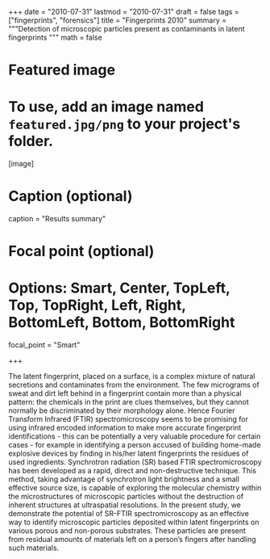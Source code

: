 
+++
date = "2010-07-31"
lastmod = "2010-07-31"
draft = false
tags = ["fingerprints", "forensics"]
title = "Fingerprints 2010"
summary = """Detection of microscopic particles present as contaminants in latent fingerprints
"""
math = false

# Featured image
# To use, add an image named `featured.jpg/png` to your project's folder. 
[image]
  # Caption (optional)
  caption = "Results summary"
  
  # Focal point (optional)
  # Options: Smart, Center, TopLeft, Top, TopRight, Left, Right, BottomLeft, Bottom, BottomRight
  focal_point = "Smart"

+++

The latent fingerprint, placed on a surface, is a complex mixture of natural secretions and contaminates from the environment. The few micrograms of sweat and dirt left behind in a fingerprint contain more than a physical pattern: the chemicals in the print are clues themselves, but they cannot normally be discriminated by their morphology alone. Hence Fourier Transform Infrared  (FTIR)  spectromicroscopy seems to be promising for using infrared encoded information to make more accurate fingerprint identifications - this can be potentially a very valuable procedure for certain cases - for example in identifying a person accused of building home-made explosive devices by finding in his/her latent fingerprints the residues of used ingredients. 
Synchrotron radiation (SR) based FTIR spectromicroscopy has been developed as a rapid, direct and non-destructive technique. This method, taking advantage of synchrotron light brightness and a small effective source size, is capable of exploring the molecular chemistry within the microstructures of microscopic particles without the destruction of inherent structures at ultraspatial resolutions. 
In the present study, we demonstrate the potential of SR-FTIR spectromicroscopy as an effective way to identify microscopic particles deposited within latent fingerprints on various porous and non-porous substrates. These particles are present from residual amounts of materials left on a person’s fingers after handling such materials. 
